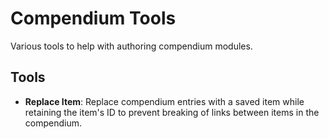 # Compendium Tools

Various tools to help with authoring compendium modules.

## Tools
- **Replace Item**: Replace compendium entries with a saved item while retaining the item's ID to prevent breaking of links between items in the compendium.
